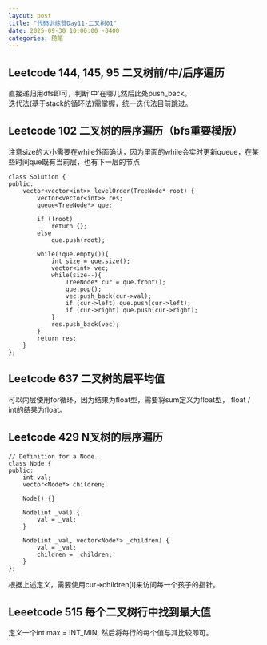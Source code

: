 ```yaml
---
layout: post
title: "代码训练营Day11-二叉树01"
date: 2025-09-30 10:00:00 -0400
categories: 随笔
---
```


## Leetcode 144, 145, 95 二叉树前/中/后序遍历
直接递归用dfs即可，判断‘中’在哪儿然后此处push_back。  
迭代法(基于stack的循环法)需掌握，统一迭代法目前跳过。   

## Leetcode 102 二叉树的层序遍历（bfs重要模版）

注意size的大小需要在while外面确认，因为里面的while会实时更新queue，在某些时间que既有当前层，也有下一层的节点
```
class Solution {
public:
    vector<vector<int>> levelOrder(TreeNode* root) {
        vector<vector<int>> res;
        queue<TreeNode*> que;
        
        if (!root) 
            return {};
        else
            que.push(root);

        while(!que.empty()){
            int size = que.size();
            vector<int> vec;
            while(size--){
                TreeNode* cur = que.front();
                que.pop();
                vec.push_back(cur->val);
                if (cur->left) que.push(cur->left);
                if (cur->right) que.push(cur->right);
            }
            res.push_back(vec);
        }    
        return res;
    }
};
```

## Leetcode 637 二叉树的层平均值
可以内层使用for循环，因为结果为float型，需要将sum定义为float型， float / int的结果为float。   

## Leetcode 429 N叉树的层序遍历
```
// Definition for a Node.
class Node {
public:
    int val;
    vector<Node*> children;

    Node() {}

    Node(int _val) {
        val = _val;
    }

    Node(int _val, vector<Node*> _children) {
        val = _val;
        children = _children;
    }
};
```
根据上述定义，需要使用cur->children[i]来访问每一个孩子的指针。

## Leeetcode 515 每个二叉树行中找到最大值
定义一个int max = INT_MIN, 然后将每行的每个值与其比较即可。
















